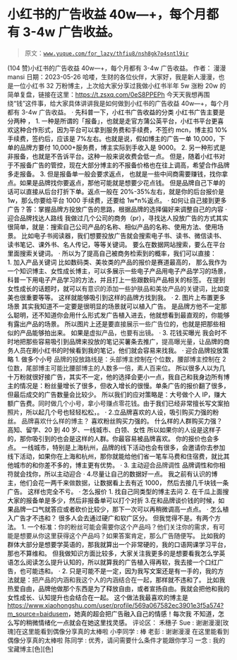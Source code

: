 # 小红书的广告收益 40w—+，每个月都有 3-4w 广告收益。

> 原文：[`www.yuque.com/for_lazy/thfiu8/nsh8gk7o4sntl9ir`](https://www.yuque.com/for_lazy/thfiu8/nsh8gk7o4sntl9ir)

<ne-h2 id="a9efbb13" data-lake-id="a9efbb13"><ne-heading-ext><ne-heading-anchor></ne-heading-anchor><ne-heading-fold></ne-heading-fold></ne-heading-ext><ne-heading-content><ne-text id="u1142f57d">(104 赞)小红书的广告收益 40w—+，每个月都有 3-4w 广告收益。</ne-text></ne-heading-content></ne-h2> <ne-p id="ua7b2eb53" data-lake-id="ua7b2eb53"><ne-text id="u80a5790d">作者： 漫漫 mansi</ne-text></ne-p> <ne-p id="ue1ddd706" data-lake-id="ue1ddd706"><ne-text id="ubf340892">日期：2023-05-26</ne-text></ne-p> <ne-p id="ufdf76de5" data-lake-id="ufdf76de5"><ne-text id="u9f3e8cfe">哈喽，生财的各位伙伴，大家好，我是新人漫漫，也是一位小红书 32 万粉博主，上次给大家分享过我做小红书半年 5w 涨粉 20w 的简单复盘，链接在这里：https://t.zsxq.com/0eS8PPEPh 今天天我想再围绕“钱”这件事，给大家具体讲讲我是如何做到小红书的广告收益 40w—+，每个月都有 3-4w 广告收益。</ne-text></ne-p> <ne-p id="ueedc899b" data-lake-id="ueedc899b"><ne-text id="ua81ce0ea">·</ne-text></ne-p> <ne-h3 id="e65706b9" data-lake-id="e65706b9"><ne-heading-ext><ne-heading-anchor></ne-heading-anchor><ne-heading-fold></ne-heading-fold></ne-heading-ext><ne-heading-content><ne-text id="u187647ed" style="color: rgb(0, 0, 0);">先科普一下，小红书广告收益的分类</ne-text></ne-heading-content></ne-h3> <ne-p id="u185d8d4a" data-lake-id="u185d8d4a"><ne-text id="u244c6a2a" style="color: rgb(0, 0, 0);">小红书广告主要是分两种 ，</ne-text></ne-p> <ne-p id="u3000f102" data-lake-id="u3000f102"><ne-text id="u90c17a67" style="color: rgb(0, 0, 0);">1. 一种是所谓的「报备」，也就是走官方蒲公英平台，小红书平台更喜欢这种合作形式，因为平台可以拿到服务费和手续费，不签约 mcn，博主扣 10%手续费，签约后，应该是 7%左右。也就是说，假如博主的广告一单 10,000，下单的品牌方要付 10,000+服务费，博主实际到手收入是 9000。</ne-text></ne-p> <ne-p id="u48f321e9" data-lake-id="u48f321e9"><ne-text id="ue357ed08" style="color: rgb(0, 0, 0);">2. 另一种形式是非报备，也就是不告诉平台。这种一般来说收费会低一点。</ne-text></ne-p> <ne-p id="u161ce9ad" data-lake-id="u161ce9ad"><ne-text id="u024b5643" style="color: rgb(0, 0, 0);">但是，随着小红书对于不报备广告的管控，现在大部分博主的不报备价格也在往上调高，希望合作品牌多走报备。</ne-text></ne-p> <ne-p id="u5f1f1d90" data-lake-id="u5f1f1d90"><ne-text id="ued7d82de" style="color: rgb(0, 0, 0);">3. 但是报备单一般会要求返点， 也就是一些中间商需要赚钱，找你拿点。如果是品牌找你要返点，那他可能就是想要少花点钱。 但是品牌自己下单的话可以直接从后台打折下单。返点一般在 20%-35%左右，就是你的后台报价是 1w，那么你要给平台 1000 手续费，还要给 1w*n%返点。</ne-text></ne-p> <ne-p id="u583547ba" data-lake-id="u583547ba"><ne-text id="u4e99df4a" style="color: rgb(0, 0, 0);">·</ne-text></ne-p> <ne-h3 id="0d26f06b" data-lake-id="0d26f06b"><ne-heading-ext><ne-heading-anchor></ne-heading-anchor><ne-heading-fold></ne-heading-fold></ne-heading-ext><ne-heading-content><ne-text id="u6bfcb2d4" style="color: rgb(0, 0, 0);">如何让自己接到更多广告？答：掌握品牌方投放广告的思路，根据品牌的选择偏好来调整自己的内容</ne-text></ne-heading-content></ne-h3> <ne-p id="u9855091e" data-lake-id="u9855091e"><ne-text id="u77a48cdf" style="color: rgb(0, 0, 0);">·</ne-text></ne-p> <ne-h3 id="a3fb00a9" data-lake-id="a3fb00a9"><ne-heading-ext><ne-heading-anchor></ne-heading-anchor><ne-heading-fold></ne-heading-fold></ne-heading-ext><ne-heading-content><ne-text id="u4d3df785" style="color: rgb(0, 0, 0);">迎合品牌找达人路线</ne-text></ne-heading-content></ne-h3> <ne-p id="u9e9f61d7" data-lake-id="u9e9f61d7"><ne-text id="u9a150185" style="color: rgb(0, 0, 0);">我做过几个公司的商务（pr），寻找达人投放广告的方式其实很简单，就是：搜索自己公司产品的名称、相似产品的名称、使用方法、使用场景。</ne-text></ne-p> <ne-p id="ud6d2b695" data-lake-id="ud6d2b695"><ne-text id="u2b57f337" style="color: rgb(0, 0, 0);">比如电子书阅读器，我们想要投放广告就会搜索电子书、读书、微信读书、读书笔记、课外书、名人传记，等等关键词。</ne-text></ne-p> <ne-p id="u6741f1ee" data-lake-id="u6741f1ee"><ne-text id="u08d01803" style="color: rgb(0, 0, 0);">要么在数据网站搜索，要么在平台里面搜索关键词。</ne-text></ne-p> <ne-p id="u6c0fab4b" data-lake-id="u6c0fab4b"><ne-text id="ua9504b11" style="color: rgb(0, 0, 0);">·</ne-text></ne-p> <ne-h4 id="ceb05971" data-lake-id="ceb05971"><ne-heading-ext><ne-heading-anchor></ne-heading-anchor><ne-heading-fold></ne-heading-fold></ne-heading-ext><ne-heading-content><ne-text id="u0b737f1f" style="color: rgb(0, 0, 0);">所以为了提高自己被商务检索到的概率，我们可以直接：</ne-text></ne-heading-content></ne-h4> <ne-h4 id="43ec11d8" data-lake-id="43ec11d8"><ne-heading-ext><ne-heading-anchor></ne-heading-anchor><ne-heading-fold></ne-heading-fold></ne-heading-ext><ne-heading-content><ne-text id="u21ab5e8e" style="color: rgb(0, 0, 0);">1. 加入产品关键词</ne-text></ne-heading-content></ne-h4> <ne-p id="u63f877a6" data-lake-id="u63f877a6"><ne-text id="ue5910859" style="color: rgb(0, 0, 0);">比如数码类、美妆类的产品的报价是赛道最高的，</ne-text></ne-p> <ne-p id="u0c0b9b37" data-lake-id="u0c0b9b37"><ne-text id="uadf7fc0c" style="color: rgb(0, 0, 0);">那么我作为一个知识博主、女性成长博主，可以多展示一些电子产品用电子产品学习的场景，科普一下用电子产品学习的方法，并且打上一些跟数码产品相关的标签。</ne-text></ne-p> <ne-p id="uc9f413ff" data-lake-id="uc9f413ff"><ne-text id="uf321a634" style="color: rgb(0, 0, 0);">在提到女性成长的话题时，就可以</ne-text><ne-text id="u373982e2" ne-bold="true">有意识的添加一些护肤品和美妆产品的关键词</ne-text><ne-text id="u7666364f" style="color: rgb(0, 0, 0);">，比如变美也很重要等等。</ne-text></ne-p> <ne-p id="u0084ae41" data-lake-id="u0084ae41"><ne-text id="u75d36dbd" style="color: rgb(0, 0, 0);">这样就能够吸引到这样的品牌方找到我。</ne-text></ne-p> <ne-p id="u61be66dd" data-lake-id="u61be66dd"><ne-text id="u85bc5c58" style="color: rgb(0, 0, 0);">·</ne-text></ne-p> <ne-h4 id="207ed01e" data-lake-id="207ed01e"><ne-heading-ext><ne-heading-anchor></ne-heading-anchor><ne-heading-fold></ne-heading-fold></ne-heading-ext><ne-heading-content><ne-text id="u66ef54e0" style="color: rgb(0, 0, 0);">2. 图片上布置更多场景</ne-text></ne-heading-content></ne-h4> <ne-p id="ube3aa4c2" data-lake-id="ube3aa4c2"><ne-text id="u3cbdc30e" style="color: rgb(0, 0, 0);">其实我知道不一定要是很明显的场景就可以植入广告。</ne-text></ne-p> <ne-p id="u6745c87b" data-lake-id="u6745c87b"><ne-text id="u425203c0" style="color: rgb(0, 0, 0);">是品牌方他不一定那么聪明，还不知道你会用什么形式发广告植入进去，他就想看到最直观的，你能够有露出产品的场景。</ne-text></ne-p> <ne-p id="u3016d816" data-lake-id="u3016d816"><ne-text id="u7a70fd73" style="color: rgb(0, 0, 0);">所以图片上还是要</ne-text><ne-text id="u9b99030e" ne-bold="true">直接展示一些广告位</ne-text><ne-text id="u39c4e52c" style="color: rgb(0, 0, 0);">的，也就是把那些相似的产品能够拍出来。</ne-text></ne-p> <ne-p id="u92af2390" data-lake-id="u92af2390"><ne-text id="u494d0c03" style="color: rgb(0, 0, 0);">如果是</ne-text><ne-text id="u3e33a07b" ne-bold="true">虚拟产品，也要有出镜</ne-text><ne-text id="udbb7e941" style="color: rgb(0, 0, 0);">。</ne-text></ne-p> <ne-p id="u833d16e2" data-lake-id="u833d16e2"><ne-text id="ub88dc632" style="color: rgb(0, 0, 0);">·</ne-text></ne-p> <ne-h4 id="7a612aad" data-lake-id="7a612aad"><ne-heading-ext><ne-heading-anchor></ne-heading-anchor><ne-heading-fold></ne-heading-fold></ne-heading-ext><ne-heading-content><ne-text id="ue7093c95" style="color: rgb(0, 0, 0);">3. 花钱买曝光</ne-text></ne-heading-content></ne-h4> <ne-p id="u05495762" data-lake-id="u05495762"><ne-text id="u29420667" style="color: rgb(0, 0, 0);">我会时不时地把那些容易吸引到品牌来投放的笔记买薯条去推广，</ne-text><ne-text id="u89bbfadb" ne-bold="true">提高曝光量</ne-text><ne-text id="u51ff5a43" style="color: rgb(0, 0, 0);">，让品牌的商务人员在刷小红书的时候看到我的笔记，他们就会容易来找我。</ne-text></ne-p> <ne-p id="u743e9ac2" data-lake-id="u743e9ac2"><ne-text id="u4cc5b286" style="color: rgb(0, 0, 0);">·</ne-text></ne-p> <ne-h3 id="948c1e1c" data-lake-id="948c1e1c"><ne-heading-ext><ne-heading-anchor></ne-heading-anchor><ne-heading-fold></ne-heading-fold></ne-heading-ext><ne-heading-content><ne-text id="u1f7e6355" style="color: rgb(0, 0, 0);">迎合品牌投放策略</ne-text></ne-heading-content></ne-h3> <ne-h4 id="8d7bab63" data-lake-id="8d7bab63"><ne-heading-ext><ne-heading-anchor></ne-heading-anchor><ne-heading-fold></ne-heading-fold></ne-heading-ext><ne-heading-content><ne-text id="u69632ee3" style="color: rgb(0, 0, 0);">1. 做多个小号</ne-text></ne-heading-content></ne-h4> <ne-h4 id="2968d975" data-lake-id="2968d975"><ne-heading-ext><ne-heading-anchor></ne-heading-anchor><ne-heading-fold></ne-heading-fold></ne-heading-ext><ne-heading-content><ne-text id="u949ea6e9" ne-bold="true">品牌的投放路线是：头部博主控制在个位数，腰部博主控制在 2 位数，尾部博主可能比腰部博主的人数多一倍，素人百来位。</ne-text></ne-heading-content></ne-h4> <ne-p id="u91beb94d" data-lake-id="u91beb94d"><ne-text id="u6d1ab724" style="color: rgb(0, 0, 0);">所以很多人以为几十万粉就很好接广告，其实不一定，他的选择会更小一点，我自己和我身边所有博主的情况是：粉丝量增长了很多，但收入增长的很慢。单条广告的报价翻了很多，但最后成交的广告数量会比较少。</ne-text></ne-p> <ne-p id="u90d94161" data-lake-id="u90d94161"><ne-text id="u54a73585" style="color: rgb(0, 0, 0);">所以我们的应对策略是：大号做个人 IP，赚大额广告费。</ne-text><ne-text id="ud032e720" ne-bold="true">同时做几个小号，拿小号赚点零花钱</ne-text><ne-text id="u2859c4aa" style="color: rgb(0, 0, 0);">。由于我们已经非常擅长写文案拍照片，所以起几个号也轻轻松松，。</ne-text></ne-p> <ne-p id="ud7df1852" data-lake-id="ud7df1852"><ne-text id="ubdc0600e" style="color: rgb(0, 0, 0);">·</ne-text></ne-p> <ne-h4 id="244c448b" data-lake-id="244c448b"><ne-heading-ext><ne-heading-anchor></ne-heading-anchor><ne-heading-fold></ne-heading-fold></ne-heading-ext><ne-heading-content><ne-text id="u01fb0225" style="color: rgb(0, 0, 0);">2.立品牌喜欢的人设，吸引购买力强的粉丝。</ne-text></ne-heading-content></ne-h4> <ne-h4 id="a1b17f9d" data-lake-id="a1b17f9d"><ne-heading-ext><ne-heading-anchor></ne-heading-anchor><ne-heading-fold></ne-heading-fold></ne-heading-ext><ne-heading-content><ne-text id="u869f10c0" ne-bold="true">品牌喜欢什么样的博主？</ne-text></ne-heading-content></ne-h4> <ne-p id="u8df6bea4" data-lake-id="u8df6bea4"><ne-text id="uc42fabc6" style="color: rgb(0, 0, 0);">喜欢粉丝购买力强的。</ne-text></ne-p> <ne-p id="u5f0d3f3d" data-lake-id="u5f0d3f3d"><ne-text id="u3d26814a" style="color: rgb(0, 0, 0);">什么样的人群购买力强？</ne-text></ne-p> <ne-p id="u3d3e43a3" data-lake-id="u3d3e43a3"><ne-text id="uaa72e93c" style="color: rgb(0, 0, 0);">高知、留学、20 到 40 岁、一线城市、白领、女性</ne-text></ne-p> <ne-p id="u6ae369d9" data-lake-id="u6ae369d9"><ne-text id="u74d4606b" style="color: rgb(0, 0, 0);">所以如果</ne-text><ne-text id="u96d10dea" ne-bold="true">你的人</ne-text><ne-text id="u9c1bf1ca" style="color: rgb(0, 0, 0);">设是这样子的，那你吸引到的也会是这样的人群。你最容易被品牌喜欢。</ne-text></ne-p> <ne-p id="u22da9d1a" data-lake-id="u22da9d1a"><ne-text id="u065a0f92" style="color: rgb(0, 0, 0);">你的报价也会多点。</ne-text></ne-p> <ne-p id="u09fe0066" data-lake-id="u09fe0066"><ne-text id="u204f6ce8" style="color: rgb(0, 0, 0);">一线城市，特别是上海杭州，品牌的线下活动也会有很多，会邀请你去参加线下活动，如果你在上海和杭州，那你就能给他们省一笔车马费和住宿费，就比其他城市的和你差不多的，博主更有优势。</ne-text></ne-p> <ne-p id="u79ba4b93" data-lake-id="u79ba4b93"><ne-text id="u01d288d2" style="color: rgb(0, 0, 0);">·</ne-text></ne-p> <ne-h4 id="68d03c10" data-lake-id="68d03c10"><ne-heading-ext><ne-heading-anchor></ne-heading-anchor><ne-heading-fold></ne-heading-fold></ne-heading-ext><ne-heading-content><ne-text id="ufc2c4fc0" style="color: rgb(0, 0, 0);">3. 主动迎合</ne-text><ne-text id="u6e5d0a60" ne-bold="true">品牌调性</ne-text></ne-heading-content></ne-h4> <ne-p id="uc6562727" data-lake-id="uc6562727"><ne-text id="ud655d449" style="color: rgb(0, 0, 0);">品牌调性和你相符就会找你，所以主动迎合</ne-text></ne-p> <ne-p id="ud6c052b9" data-lake-id="ud6c052b9"><ne-text id="u1ef608a5" style="color: rgb(0, 0, 0);">·</ne-text></ne-p> <ne-h4 id="6aeaca8d" data-lake-id="6aeaca8d"><ne-heading-ext><ne-heading-anchor></ne-heading-anchor><ne-heading-fold></ne-heading-fold></ne-heading-ext><ne-heading-content><ne-text id="u545fdfa9" style="color: rgb(0, 0, 0);">4.尽量让自己的数据好一点。</ne-text></ne-heading-content></ne-h4> <ne-p id="u2af5f46e" data-lake-id="u2af5f46e"><ne-text id="u65ddea5b" style="color: rgb(0, 0, 0);">我之前有认识的博主，他们会花一两千来</ne-text><ne-text id="ube2180ba" ne-bold="true">做数据</ne-text><ne-text id="uf95ec2d5" style="color: rgb(0, 0, 0);">，让数据看上去有近 1000， 然后去接几千块钱一条广告。 这样也完全不亏。</ne-text></ne-p> <ne-p id="u4cdba992" data-lake-id="u4cdba992"><ne-text id="u9d63997e" style="color: rgb(0, 0, 0);">·</ne-text></ne-p> <ne-h3 id="b9633836" data-lake-id="b9633836"><ne-heading-ext><ne-heading-anchor></ne-heading-anchor><ne-heading-fold></ne-heading-fold></ne-heading-ext><ne-heading-content><ne-text id="ud91f9b88" style="color: rgb(0, 0, 0);">怎么报价</ne-text></ne-heading-content></ne-h3> <ne-p id="u7454443a" data-lake-id="u7454443a"><ne-text id="u2bae591b" style="color: rgb(0, 0, 0);">1. 找自己同类型的博主去问</ne-text></ne-p> <ne-p id="udc885e26" data-lake-id="udc885e26"><ne-text id="ueb6212ff" style="color: rgb(0, 0, 0);">2. 在千瓜上面搜大家的报备单是多少，然后非报备单可以打个对折</ne-text></ne-p> <ne-p id="ueeaff153" data-lake-id="ueeaff153"><ne-text id="u792171fa" style="color: rgb(0, 0, 0);">3.在和品牌谈价钱的时候，如果品牌一口气就答应或者砍价比较少，那下一次可以再稍微调高一点点。</ne-text></ne-p> <ne-p id="u82cae607" data-lake-id="u82cae607"><ne-text id="uf34e8e44" style="color: rgb(0, 0, 0);">·</ne-text></ne-p> <ne-h3 id="4aa736d3" data-lake-id="4aa736d3"><ne-heading-ext><ne-heading-anchor></ne-heading-anchor><ne-heading-fold></ne-heading-fold></ne-heading-ext><ne-heading-content><ne-text id="u2a8be26d" style="color: rgb(0, 0, 0);">怎么植入广告才不违和？</ne-text></ne-heading-content></ne-h3> <ne-p id="u26cebe4b" data-lake-id="u26cebe4b"><ne-text id="ucafadc08" style="color: rgb(0, 0, 0);">很多人会去通过硬广和软广区分。</ne-text></ne-p> <ne-p id="ud692dc2e" data-lake-id="ud692dc2e"><ne-text id="u7e652ace" style="color: rgb(0, 0, 0);">但我觉得不是。有两个方法。</ne-text></ne-p> <ne-p id="ud53bed35" data-lake-id="ud53bed35"><ne-text id="u07f3a548" style="color: rgb(0, 0, 0);">1. 一个标准：</ne-text><ne-text id="u22718e14" ne-bold="true">你的粉丝可能会需要你这个产品吗？他们关注你的需求，有可能是想要从你这里获得这个产品吗？如果答案肯定，那么广告随便写</ne-text><ne-text id="ub52f6641" style="color: rgb(0, 0, 0);">。</ne-text></ne-p> <ne-p id="ud70c48d0" data-lake-id="ud70c48d0"><ne-text id="u9b65a850" style="color: rgb(0, 0, 0);">比如我的群体大部分是想要学英语的，那我就算出一个非常硬的，我的口语网课学习平台，那也不算维和。</ne-text></ne-p> <ne-p id="ud80956e8" data-lake-id="ud80956e8"><ne-text id="u9dfd5ba4" style="color: rgb(0, 0, 0);">但我做知识方面比较多，大家关注我更多的是想要看我怎么学英语怎么阅读怎么提升认知的，所以就算我的广告植入得再软，我去接一个口红广告，也可能违和。</ne-text></ne-p> <ne-p id="udb3ef70e" data-lake-id="udb3ef70e"><ne-text id="uf5328ffd" style="color: rgb(0, 0, 0);">·</ne-text></ne-p> <ne-p id="u3bbc0e95" data-lake-id="u3bbc0e95"><ne-text id="ue86c43e8" style="color: rgb(0, 0, 0);">2. 只是可能不是一定，因为我写文案还是有一手的，我的方法就是：</ne-text><ne-text id="ue1929df0" ne-bold="true">把产品的内涵和我这个人的内涵结合在一起</ne-text><ne-text id="uda43ac76" style="color: rgb(0, 0, 0);">，那样就不违和了。</ne-text></ne-p> <ne-p id="u30f04f62" data-lake-id="u30f04f62"><ne-text id="u8eb72746" style="color: rgb(0, 0, 0);">比如我热爱自由，品牌他做那个东西是为了释放自由，或者宣扬自由。我就会把他和我的女性成长、认知提升也会结合在一起。</ne-text></ne-p> <ne-p id="uc0ebcd32" data-lake-id="uc0ebcd32"><ne-text id="u3729fd38" style="color: rgb(0, 0, 0);">这个做法我最喜欢的博主是</ne-text>[<ne-text id="ub380bf5d">https://www.xiaohongshu.com/user/profile/569a067582ec3901e3f5a574?m_source=baidusem</ne-text>](https://www.xiaohongshu.com/user/profile/569a067582ec3901e3f5a574?m_source=baidusem)<ne-text id="uf0f90b5d" style="color: rgb(0, 0, 0);">，她真的超会把广告融入自己的情感！每次我 不知道，怎么写的稍微情绪化一点就会在她这里找灵感。</ne-text></ne-p> <ne-hole id="u5a65ecca" data-lake-id="u5a65ecca"><ne-card data-card-name="hr" data-card-type="block" id="G3z4w" data-event-boundary="card"><ne-p id="u30fa4583" data-lake-id="u30fa4583"><ne-text id="u9005a485">评论区：</ne-text></ne-p> <ne-p id="uba5120c4" data-lake-id="uba5120c4"><ne-text id="u03399791">禾穗子 Sue : 谢谢漫漫[玫瑰]在这里能看到偶像分享真的太棒啦</ne-text> <ne-text id="u2f6e82bd">小李同学 : 棒</ne-text> <ne-text id="uc8f8ac63">老彭 : 谢谢漫漫</ne-text> <ne-text id="ua7fce5e6">在这里能看到偶像分享真的太棒啦</ne-text> <ne-text id="u37311b75">陈同学 : 优秀，请问需要什么条件才能跟你学习</ne-text> <ne-text id="u6eb63af2">一念 : 我的宝藏博主[色][色]</ne-text></ne-p></ne-card></ne-hole>